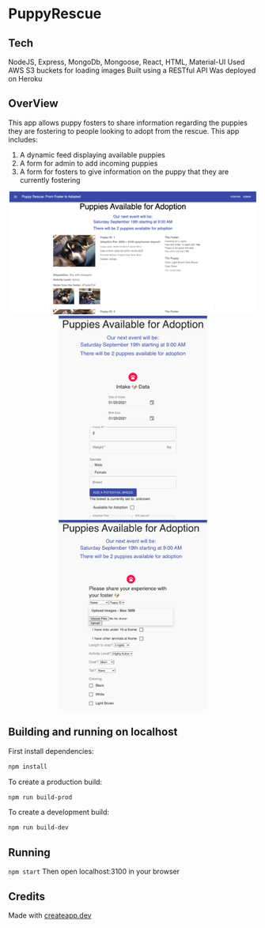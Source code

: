 # PuppyRescue

## Tech
NodeJS, Express, MongoDb, Mongoose, React, HTML, Material-UI
Used AWS S3 buckets for loading images
Built using a RESTful API
Was deployed on Heroku

## OverView 
This app allows puppy fosters to share information regarding the puppies they are fostering to people looking to adopt from the rescue. This app includes:

1. A dynamic feed displaying available puppies
2. A form for admin to add incoming puppies
3. A form for fosters to give information on the puppy that they are currently fostering
<p align="center">
  <img src="/puppyRescueFeed.png" width="500">
  <br/>
  <img src="/postIntake.png" width="300">
  <img src="/fosterForm.png" width="300">
</p>

## Building and running on localhost

First install dependencies:

```sh
npm install
```

To create a production build:

```sh
npm run build-prod
```

To create a development build:

```sh
npm run build-dev
```

## Running

`npm start` Then open localhost:3100 in your browser

## Credits

Made with [createapp.dev](https://createapp.dev/)
